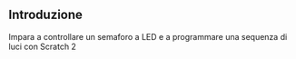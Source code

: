 ## Introduzione

Impara a controllare un semaforo a LED e a programmare una sequenza di luci con Scratch 2
